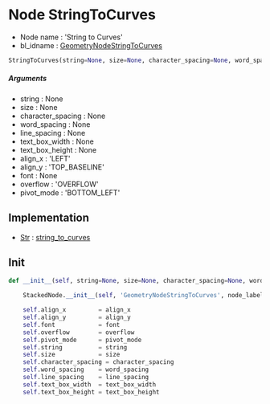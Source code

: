 # Node StringToCurves

- Node name : 'String to Curves'
- bl_idname : [GeometryNodeStringToCurves](https://docs.blender.org/api/current/bpy.types.GeometryNodeStringToCurves.html)


``` python
StringToCurves(string=None, size=None, character_spacing=None, word_spacing=None, line_spacing=None, text_box_width=None, text_box_height=None, align_x='LEFT', align_y='TOP_BASELINE', font=None, overflow='OVERFLOW', pivot_mode='BOTTOM_LEFT', node_label=None, node_color=None)
```
##### Arguments

- string : None
- size : None
- character_spacing : None
- word_spacing : None
- line_spacing : None
- text_box_width : None
- text_box_height : None
- align_x : 'LEFT'
- align_y : 'TOP_BASELINE'
- font : None
- overflow : 'OVERFLOW'
- pivot_mode : 'BOTTOM_LEFT'

## Implementation

- [Str](/docs/GeoNodes/Str.md) : [string_to_curves](/docs/GeoNodes/Str.md#string_to_curves)

## Init

``` python
def __init__(self, string=None, size=None, character_spacing=None, word_spacing=None, line_spacing=None, text_box_width=None, text_box_height=None, align_x='LEFT', align_y='TOP_BASELINE', font=None, overflow='OVERFLOW', pivot_mode='BOTTOM_LEFT', node_label=None, node_color=None):

    StackedNode.__init__(self, 'GeometryNodeStringToCurves', node_label=node_label, node_color=node_color)

    self.align_x         = align_x
    self.align_y         = align_y
    self.font            = font
    self.overflow        = overflow
    self.pivot_mode      = pivot_mode
    self.string          = string
    self.size            = size
    self.character_spacing = character_spacing
    self.word_spacing    = word_spacing
    self.line_spacing    = line_spacing
    self.text_box_width  = text_box_width
    self.text_box_height = text_box_height
```
